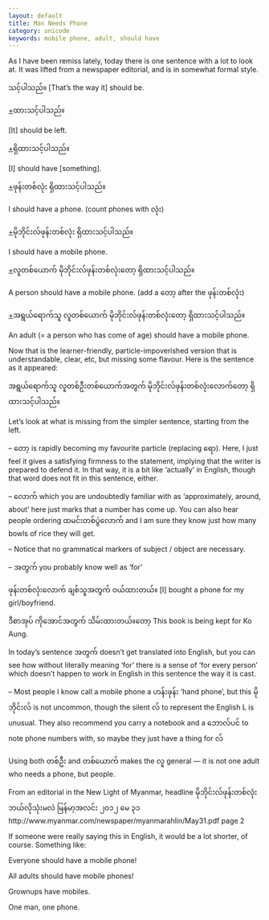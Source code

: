 ```yaml
---
layout: default
title: Man Needs Phone
category: unicode
keywords: mobile phone, adult, should have
---
```


<p>As I have been remiss lately, today there is one sentence with a lot to look at. It was lifted from a newspaper editorial, and is in somewhat formal style.</p>
<p><span class='mm3'>သင့်ပါသည်။</span> [That’s the way it] should be.</p>

<p class="hide-trigger"><a href='#'>+</a><span class='mm3'>ထားသင့်ပါသည်။</span></p>
<p class='hide-this'>[It] should be left.</p>

<p class="hide-trigger"><a href='#'>+</a><span class='mm3'>ရှိထားသင့်ပါသည်။</span></p>
<p class='hide-this'>[I] should have [something].</p>

<p class="hide-trigger"><a href='#'>+</a><span class='mm3'>ဖုန်းတစ်လုံး ရှိထားသင့်ပါသည်။</span></p>
<p class='hide-this'>I should have a phone. (count phones with <span class='mm3'>လုံး</span>)</p>

<p class="hide-trigger"><a href='#'>+</a><span class='mm3'>မိုဘိုင်းလ်ဖုန်းတစ်လုံး ရှိထားသင့်ပါသည်။</span></p>
<p class='hide-this'>I should have a mobile phone.</p>

<p class="hide-trigger"><a href='#'>+</a><span class='mm3'>လူတစ်ယောက် မိုဘိုင်းလ်ဖုန်းတစ်လုံးတော့ ရှိထားသင့်ပါသည်။</span></p>
<p class='hide-this'>A person should have a mobile phone. (add a <span class='mm3'>တော့</span> after the <span class='mm3'>ဖုန်းတစ်လုံး</span>)</p>

<p class="hide-trigger"><a href='#'>+</a><span class='mm3'>အရွယ်ရောက်သူ လူတစ်ယောက် မိုဘိုင်းလ်ဖုန်းတစ်လုံးတော့ ရှိထားသင့်ပါသည်။</span></p>
<p class='hide-this'>An adult (= a person who has come of age) should have a mobile phone.</p>

<p>Now that is the learner-friendly, particle-impoverished version that is understandable, clear, etc, but missing some flavour. Here is the sentence as it appeared:</p>
<p><span class='mm3'>အရွယ်ရောက်သူ လူတစ်ဦးတစ်ယောက်အတွက် မိုဘိုင်းလ်ဖုန်းတစ်လုံးလောက်တော့ ရှိထားသင့်ပါသည်။</span></p>

<p>Let’s look at what is missing from the simpler sentence, starting from the left.</p>

<p>– <span class='mm3'>တော့</span> is rapidly becoming my favourite particle (replacing <span class='mm3'>ရော</span>). Here, I just feel it gives a satisfying firmness to the statement, implying that the writer is prepared to defend it. In that way, it is a bit like ‘actually’ in English, though that word does not fit in this sentence, either.</p>
<p>– <span class='mm3'>လောက်</span> which you are undoubtedly familiar with as ‘approximately, around, about’ here just marks that a number has come up. You can also hear people ordering <span class='mm3'>ထမင်းတစ်ပွဲလောက်</span> and I am sure they know just how many bowls of rice they will get.</p>
<p>– Notice that no grammatical markers of subject / object are necessary.</p>
<p>– <span class='mm3'>အတွက်</span>  you probably know well as ‘for’ </p>
<p><span class='mm3'>ဖုန်းတစ်လုံးလောက် ချစ်သူအတွက် ဝယ်ထားတယ်။</span> [I] bought a phone for my girl/boyfriend.</p>
<p><span class='mm3'>ဒီစာအုပ် ကိုအောင်အတွက် သိမ်းထားတယ်။တော့</span>          This book is being kept for Ko Aung.</p>
<p>In today’s sentence <span class='mm3'>အတွက်</span> doesn’t get translated into English, but you can see how without literally meaning ‘for’ there is a sense of ‘for every person’ which doesn’t happen to work in English in this sentence the way it is cast.</p>
<p>– Most people I know call a mobile phone a <span class='mm3'>ဟန်းဖုန်း</span> ‘hand phone’, but this <span class='mm3'>မိုဘိုင်းလ်</span> is not uncommon, though the silent <span class='mm3'>လ်</span> to represent the English L is unusual. They also recommend you carry a notebook and a <span class='mm3'>ဘောလ်ပင်</span> to note phone numbers with, so maybe they just have a thing for <span class='mm3'>လ်</span></p>
<p>Using both <span class='mm3'>တစ်ဦး</span> and <span class='mm3'>တစ်ယောက်</span> makes the <span class='mm3'>လူ</span> general — it is not one adult who needs a phone, but people.</p>
<p>From an editorial in the New Light of Myanmar, headline <span class='mm3'>မိုဘိုင်းလ်ဖုန်းတစ်လုံး ဘယ်လိုသုံးမလဲ မြန်မာ့အလင်း ၂၀၁၂ မေ ၃၁</span> http://www.myanmar.com/newspaper/myanmarahlin/May31.pdf page 2</p>
<p>If someone were really saying this in English, it would be a lot shorter, of course. Something like:</p>
<p>Everyone should have a mobile phone!</p>
<p>All adults should have mobile phones!</p>
<p>Grownups have mobiles.</p>
<p>One man, one phone.</p>
